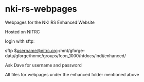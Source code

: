 # nki-rs-webpages
Webpages for the NKI RS Enhanced Website


Hosted on NITRC

login with sftp:

sftp $username@nitrc.org:/mnt/gforge-data/gforge/home/groups/fcon_1000/htdocs/indi/enhanced/

Ask Dave for username and password

All files for webpages under the enhanced folder mentioned above

